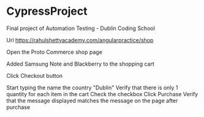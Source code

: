 # CypressProject
Final project of Automation Testing - Dublin Coding School



Url  https://rahulshettyacademy.com/angularpractice/shop

Open the Proto Commerce shop page

Added Samsung Note and Blackberry to the shopping cart

Click Checkout button

Start typing the name the country "Dublin"
Verify that there is only 1 quantity for each item in the cart
Check the checkbox
Click Purchase
Verify that the message displayed matches the message on the page after purchase 
